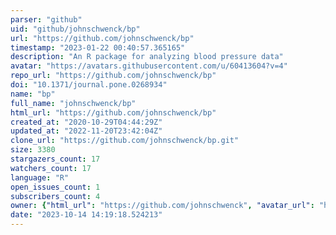 ```yaml
---
parser: "github"
uid: "github/johnschwenck/bp"
url: "https://github.com/johnschwenck/bp"
timestamp: "2023-01-22 00:40:57.365165"
description: "An R package for analyzing blood pressure data"
avatar: "https://avatars.githubusercontent.com/u/60413604?v=4"
repo_url: "https://github.com/johnschwenck/bp"
doi: "10.1371/journal.pone.0268934"
name: "bp"
full_name: "johnschwenck/bp"
html_url: "https://github.com/johnschwenck/bp"
created_at: "2020-10-29T04:44:29Z"
updated_at: "2022-11-20T23:42:04Z"
clone_url: "https://github.com/johnschwenck/bp.git"
size: 3380
stargazers_count: 17
watchers_count: 17
language: "R"
open_issues_count: 1
subscribers_count: 4
owner: {"html_url": "https://github.com/johnschwenck", "avatar_url": "https://avatars.githubusercontent.com/u/60413604?v=4", "login": "johnschwenck", "type": "User"}
date: "2023-10-14 14:19:18.524213"
---
```

